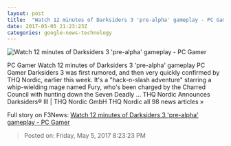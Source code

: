 ```yaml
---
layout: post
title:  "Watch 12 minutes of Darksiders 3 'pre-alpha' gameplay - PC Gamer"
date: 2017-05-05 21:23:23Z
categories: google-news-technology
---
```


![Watch 12 minutes of Darksiders 3 'pre-alpha' gameplay - PC Gamer](http://cdn.mos.cms.futurecdn.net/Jk2ofLKhjmHSZcwxABU9GW-1200-80.jpg)

PC Gamer Watch 12 minutes of Darksiders 3 'pre-alpha' gameplay PC Gamer Darksiders 3 was first rumored, and then very quickly confirmed by THQ Nordic, earlier this week. It's a "hack-n-slash adventure" starring a whip-wielding mage named Fury, who's been charged by the Charred Council with hunting down the Seven Deadly ... THQ Nordic Announces Darksiders® III | THQ Nordic GmbH THQ Nordic all 98 news articles »


Full story on F3News: [Watch 12 minutes of Darksiders 3 'pre-alpha' gameplay - PC Gamer](http://www.f3nws.com/n/2W3HjD)

> Posted on: Friday, May 5, 2017 8:23:23 PM
